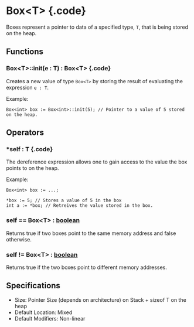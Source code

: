 # Box\<T\> {.code}

Boxes represent a pointer to data of a specified type, `T`, that is being stored on the heap. 

## Functions

### Box\<T\>::init(e : T) : Box\<T\> {.code} 

Creates a new value of type `Box<T>` by storing the result of evaluating the expression `e : T`. 

Example: 
```bismth 
Box<int> box := Box<int>::init(5); // Pointer to a value of 5 stored on the heap. 
```
## Operators

### *self : T {.code}

The dereference expression allows one to gain access to the value the box points to on the heap.

Example: 
```bismuth 
Box<int> box := ...; 

*box := 5; // Stores a value of 5 in the box
int a := *box; // Retreives the value stored in the box. 
```

### self == Box\<T\> : [boolean](./boolean.md)

Returns true if two boxes point to the same memory address and false otherwise. 

### self != Box\<T\> : [boolean](./boolean.md)

Returns true if the two boxes point to different memory addresses. 


## Specifications 
* Size: Pointer Size (depends on architecture) on Stack + sizeof T on the heap 
* Default Location: Mixed 
* Default Modifiers: Non-linear 



